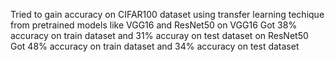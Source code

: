 Tried to gain accuracy on CIFAR100 dataset using transfer learning techique from pretrained models like VGG16 and ResNet50
on VGG16 Got 38% accuracy on train dataset and 31% accuray on test dataset
on ResNet50 Got 48% accuracy on train dataset and 34% accuracy on test dataset
